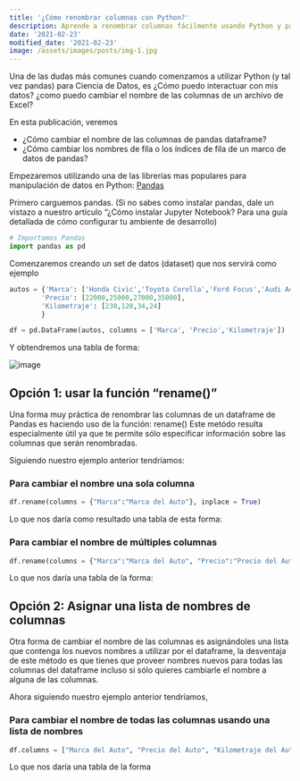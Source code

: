 ```yaml
---
title: '¿Cómo renombrar columnas con Python?'
description: Aprende a renombrar columnas fácilmente usando Python y pandas.
date: '2021-02-23'
modified_date: '2021-02-23'
image: /assets/images/posts/img-1.jpg
---
```


Una de las dudas más comunes cuando comenzamos a utilizar Python (y tal vez pandas) para Ciencia de Datos, es ¿Cómo puedo interactuar con mis datos? ¿como puedo cambiar el nombre de las columnas de un archivo de Excel?

En esta publicación, veremos

* ¿Cómo cambiar el nombre de las columnas de pandas dataframe?
* ¿Cómo cambiar los nombres de fila o los índices de fila de un marco de datos de pandas?

Empezaremos utilizando una de las librerías mas populares para manipulación de datos en Python: [Pandas](https://pandas.pydata.org)
 
Primero carguemos pandas. (Si no sabes como instalar pandas, dale un vistazo a nuestro artículo “¿Cómo instalar Jupyter Notebook? Para una guía detallada de cómo configurar tu ambiente de desarrollo)

```py
# Importamos Pandas
import pandas as pd
```

Comenzaremos creando un set de datos (dataset) que nos servirá como ejemplo

```py
autos = {'Marca': ['Honda Civic','Toyota Corolla','Ford Focus','Audi A4'],
        'Precio': [22000,25000,27000,35000],
        'Kilometraje': [230,120,34,24]
        }

df = pd.DataFrame(autos, columns = ['Marca', 'Precio','Kilometraje'])
```

Y obtendremos una tabla de forma:

![image](/assets/images/posts/rename-column-1.png)

## Opción 1: usar la función “rename()”

Una forma muy práctica de renombrar las columnas de un dataframe de Pandas es haciendo uso de la función: rename()
Este metódo resulta especialmente útil ya que te permite sólo especificar información sobre las columnas que serán renombradas.

Siguiendo nuestro ejemplo anterior tendríamos:

### Para cambiar el nombre una sola columna
```py
df.rename(columns = {"Marca":"Marca del Auto"}, inplace = True)
```

Lo que nos daría como resultado una tabla de esta forma:

### Para cambiar el nombre de múltiples columnas
```py
df.rename(columns = {"Marca":"Marca del Auto", "Precio":"Precio del Auto"}, inplace = True)
```

Lo que nos daría una tabla de la forma:

## Opción 2: Asignar una lista de nombres de columnas

Otra forma de cambiar el nombre de las columnas es asignándoles una lista que contenga los nuevos nombres a utilizar por el dataframe, la desventaja de este método es que tienes que proveer nombres nuevos para todas las columnas del dataframe incluso si sólo quieres cambiarle el nombre a alguna de las columnas.

Ahora siguiendo nuestro ejemplo anterior tendríamos,
### Para cambiar el nombre de todas las columnas usando una lista de nombres 
```py
df.columns = ["Marca del Auto", "Precio del Auto", "Kilometraje del Auto"]
```

Lo que nos daría una tabla de la forma

